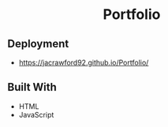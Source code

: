 <h1 align="center">Portfolio</h1>

## Deployment
- https://jacrawford92.github.io/Portfolio/

## Built With
- HTML
- JavaScript



